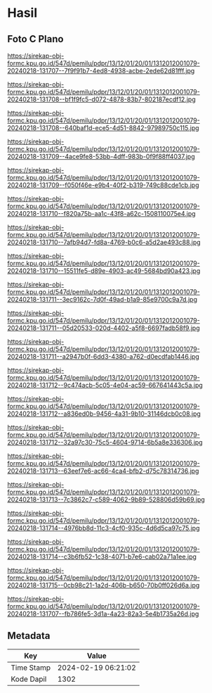 # Hasil

## Foto C Plano

https://sirekap-obj-formc.kpu.go.id/547d/pemilu/pdpr/13/12/01/20/01/1312012001079-20240218-131707--7f9f91b7-4ed8-4938-acbe-2ede62d81fff.jpg

https://sirekap-obj-formc.kpu.go.id/547d/pemilu/pdpr/13/12/01/20/01/1312012001079-20240218-131708--bf1f9fc5-d072-4878-83b7-802187ecdf12.jpg

https://sirekap-obj-formc.kpu.go.id/547d/pemilu/pdpr/13/12/01/20/01/1312012001079-20240218-131708--640baf1d-ece5-4d51-8842-97989750c115.jpg

https://sirekap-obj-formc.kpu.go.id/547d/pemilu/pdpr/13/12/01/20/01/1312012001079-20240218-131709--4ace9fe8-53bb-4dff-983b-0f9f88ff4037.jpg

https://sirekap-obj-formc.kpu.go.id/547d/pemilu/pdpr/13/12/01/20/01/1312012001079-20240218-131709--f050f46e-e9b4-40f2-b319-749c88cde1cb.jpg

https://sirekap-obj-formc.kpu.go.id/547d/pemilu/pdpr/13/12/01/20/01/1312012001079-20240218-131710--f820a75b-aa1c-43f8-a62c-1508110075e4.jpg

https://sirekap-obj-formc.kpu.go.id/547d/pemilu/pdpr/13/12/01/20/01/1312012001079-20240218-131710--7afb94d7-fd8a-4769-b0c6-a5d2ae493c88.jpg

https://sirekap-obj-formc.kpu.go.id/547d/pemilu/pdpr/13/12/01/20/01/1312012001079-20240218-131710--15511fe5-d89e-4903-ac49-5684bd90a423.jpg

https://sirekap-obj-formc.kpu.go.id/547d/pemilu/pdpr/13/12/01/20/01/1312012001079-20240218-131711--3ec9162c-7d0f-49ad-b1a9-85e9700c9a7d.jpg

https://sirekap-obj-formc.kpu.go.id/547d/pemilu/pdpr/13/12/01/20/01/1312012001079-20240218-131711--05d20533-020d-4402-a5f8-6697fadb58f9.jpg

https://sirekap-obj-formc.kpu.go.id/547d/pemilu/pdpr/13/12/01/20/01/1312012001079-20240218-131711--a2947b0f-6dd3-4380-a762-d0ecdfab1446.jpg

https://sirekap-obj-formc.kpu.go.id/547d/pemilu/pdpr/13/12/01/20/01/1312012001079-20240218-131712--9c474acb-5c05-4e04-ac59-667641443c5a.jpg

https://sirekap-obj-formc.kpu.go.id/547d/pemilu/pdpr/13/12/01/20/01/1312012001079-20240218-131712--a836ed0b-9456-4a31-9b10-31146dcb0c08.jpg

https://sirekap-obj-formc.kpu.go.id/547d/pemilu/pdpr/13/12/01/20/01/1312012001079-20240218-131712--32a97c30-75c5-4604-9714-6b5a8e336306.jpg

https://sirekap-obj-formc.kpu.go.id/547d/pemilu/pdpr/13/12/01/20/01/1312012001079-20240218-131713--63eef7e6-ac66-4ca4-bfb2-d75c78314736.jpg

https://sirekap-obj-formc.kpu.go.id/547d/pemilu/pdpr/13/12/01/20/01/1312012001079-20240218-131713--7c3862c7-c589-4062-9b89-528806d59b69.jpg

https://sirekap-obj-formc.kpu.go.id/547d/pemilu/pdpr/13/12/01/20/01/1312012001079-20240218-131714--4976bb8d-11c3-4cf0-935c-4d6d5ca97c75.jpg

https://sirekap-obj-formc.kpu.go.id/547d/pemilu/pdpr/13/12/01/20/01/1312012001079-20240218-131714--c3b6fb52-1c38-4071-b7e6-cab02a71a1ee.jpg

https://sirekap-obj-formc.kpu.go.id/547d/pemilu/pdpr/13/12/01/20/01/1312012001079-20240218-131715--0cb98c21-1a2d-406b-b650-70b0ff026d6a.jpg

https://sirekap-obj-formc.kpu.go.id/547d/pemilu/pdpr/13/12/01/20/01/1312012001079-20240218-131707--fb786fe5-3d1a-4a23-82a3-5e4b1735a26d.jpg


## Metadata

| Key        | Value               |
| ---------- | ------------------- |
| Time Stamp | 2024-02-19 06:21:02 |
| Kode Dapil | 1302                |



